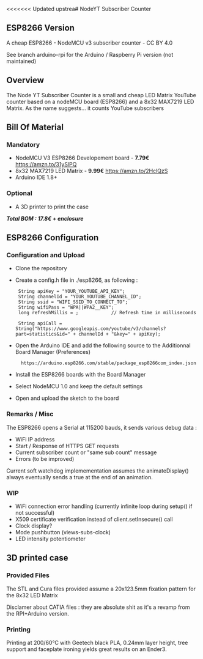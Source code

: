 <<<<<<< Updated upstrea# NodeYT Subscriber Counter
## ESP8266 Version
A cheap ESP8266 - NodeMCU v3 subscriber counter - CC BY 4.0

See branch arduino-rpi for the Arduino / Raspberry Pi version (not maintained)

## Overview

The Node YT Subscriber Counter is a small and cheap LED Matrix YouTube counter based on a nodeMCU board (ESP8266) and a 8x32 MAX7219 LED Matrix.
As the name suggests... it counts YouTube subscribers

 ## Bill Of Material

### Mandatory
 - NodeMCU V3 ESP8266 Developement board - __7.79€__ https://amzn.to/31ySlPQ
 - 8x32 MAX7219 LED Matrix - __9.99€__ https://amzn.to/2HclQzS 
 - Arduino IDE 1.8+

### Optional
 - A 3D printer to print the case

__*Total BOM : 17.8€ + enclosure*__

## ESP8266 Configuration 

### Configuration and Upload
 - Clone the repository
 - Create a config.h file in ./esp8266, as following :

        String apiKey = "YOUR_YOUTUBE_API_KEY";
        String channelId = "YOUR_YOUTUBE_CHANNEL_ID";
        String ssid = "WIFI_SSID_TO_CONNECT_TO";
        String wifiPass = "WPA||WPA2__KEY";
        long refreshMillis = ;            // Refresh time in milliseconds

        String apiCall = String("https://www.googleapis.com/youtube/v3/channels?part=statistics&id=" + channelId + "&key=" + apiKey);


- Open the Arduino IDE and add the following source to the Additionnal Board Manager (Preferences)

        https://arduino.esp8266.com/stable/package_esp8266com_index.json

- Install the ESP8266 boards with the Board Manager
- Select NodeMCU 1.0 and keep the default settings
- Open and upload the sketch to the board

### Remarks / Misc

The ESP8266 opens a Serial at 115200 bauds, it sends various debug data :

- WiFi IP address
- Start / Response of HTTPS GET requests
- Current subscriber count or "same sub count" message
- Errors (to be improved)

Current soft watchdog implemementation assumes the animateDisplay() always eventually sends a true at the end of an animation. 

### WIP

- WiFi connection error handling (currently infinite loop during setup() if not successful)
- X509 certificate verification instead of client.setInsecure() call
- Clock display?
- Mode pushbutton (views-subs-clock)
- LED intensity potentiometer

## 3D printed case

### Provided Files

The STL and Cura files provided assume a 20x123.5mm fixation pattern for the 8x32 LED Matrix

Disclamer about CATIA files : they are absolute shit as it's a revamp from the RPI+Arduino version.

### Printing

Printing at 200/60°C with Geetech black PLA, 0.24mm layer height, tree support and faceplate ironing yields great results on an Ender3.
